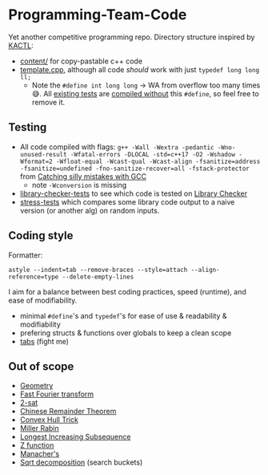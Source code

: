 # Programming-Team-Code

Yet another competitive programming repo. Directory structure inspired by [KACTL](https://github.com/kth-competitive-programming/kactl):

- [content/](https://github.com/lrvideckis/Programming-Team-Code/tree/master/content) for copy-pastable c++ code
- [template.cpp](https://github.com/lrvideckis/Programming-Team-Code/blob/master/template.cpp), although all code *should* work with just `typedef long long ll;`
  - Note the `#define int long long` -> WA from overflow too many times 😅. All [existing tests](https://github.com/lrvideckis/Programming-Team-Code/tree/master/stress-tests) are [compiled without](https://github.com/lrvideckis/Programming-Team-Code/blob/master/stress-tests/test_utilities/template.h) this `#define`, so feel free to remove it.

## Testing

- All code compiled with flags: `g++ -Wall -Wextra -pedantic -Wno-unused-result -Wfatal-errors -DLOCAL -std=c++17 -O2 -Wshadow -Wformat=2 -Wfloat-equal -Wcast-qual -Wcast-align -fsanitize=address -fsanitize=undefined -fno-sanitize-recover=all -fstack-protector` from [Catching silly mistakes with GCC](https://codeforces.com/blog/entry/15547)
  - note `-Wconversion` is missing
- [library-checker-tests](https://github.com/lrvideckis/Programming-Team-Code/tree/master/library-checker-tests) to see which code is tested on [Library Checker](https://judge.yosupo.jp/)
- [stress-tests](https://github.com/lrvideckis/Programming-Team-Code/tree/master/stress-tests) which compares some library code output to a naive version (or another alg) on random inputs.

## Coding style
Formatter:
```
astyle --indent=tab --remove-braces --style=attach --align-reference=type --delete-empty-lines
```

I aim for a balance between best coding practices, speed (runtime), and ease of modifiability.

- minimal `#define`'s and `typedef`'s for ease of use & readability & modifiability
- prefering structs & functions over globals to keep a clean scope
- [tabs](https://youtu.be/SsoOG6ZeyUI) (fight me)

## Out of scope

- [Geometry](https://github.com/kth-competitive-programming/kactl/tree/main/content/geometry)
- [Fast Fourier transform](https://github.com/kth-competitive-programming/kactl/blob/main/content/numerical/FastFourierTransform.h)
- [2-sat](https://github.com/kth-competitive-programming/kactl/blob/main/content/graph/2sat.h)
- [Chinese Remainder Theorem](https://github.com/kth-competitive-programming/kactl/blob/main/content/number-theory/CRT.h)
- [Convex Hull Trick](https://github.com/kth-competitive-programming/kactl/blob/main/content/data-structures/LineContainer.h)
- [Miller Rabin](https://github.com/kth-competitive-programming/kactl/blob/main/content/number-theory/MillerRabin.h)
- [Longest Increasing Subsequence](https://github.com/kth-competitive-programming/kactl/blob/main/content/various/LIS.h)
- [Z function](https://github.com/kth-competitive-programming/kactl/blob/main/content/strings/Zfunc.h)
- [Manacher's](https://github.com/kth-competitive-programming/kactl/blob/main/content/strings/Manacher.h)
- [Sqrt decomposition](https://github.com/nealwu/competitive-programming/blob/master/sqrt/search_buckets.cc) (search buckets)
